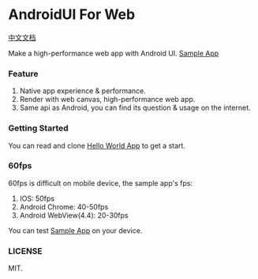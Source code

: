 # AndroidUI For Web
[中文文档](https://github.com/linfaxin/AndroidUI4Web/blob/master/README_cn.md)

Make a high-performance web app with Android UI.
[Sample App](http://linfaxin.com/AndroidUI-WebApp/sample/main.html)


### Feature

1. Native app experience & performance.
2. Render with web canvas, high-performance web app.
3. Same api as Android, you can find its question & usage on the internet.


### Getting Started 

You can read and clone [Hello World App](https://github.com/linfaxin/AndroidUI4Web-HelloWorld) to get a start.


### 60fps

60fps is difficult on mobile device, the sample app's fps:

1. IOS: 50fps
2. Android Chrome: 40-50fps
3. Android WebView(4.4): 20-30fps

You can test [Sample App](http://linfaxin.com/AndroidUI-WebApp/sample/main.html) on your device.


### LICENSE

MIT.
